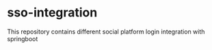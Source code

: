 # sso-integration
This repository contains different social platform login integration with springboot
